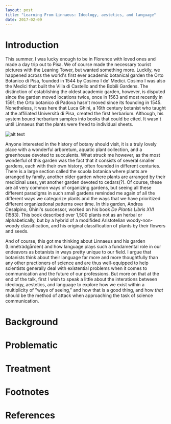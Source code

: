 ```yaml
---
layout: post
title: "Learning From Linnaeus: Ideology, aestetics, and language"
date: 2017-02-09
---
```


# Introduction
This summer, I was lucky enough to be in Florence with loved ones and made a day trip out to Pisa. We of course made the necessary tourist pictures with the Leaning Tower, but wanted something more. Luckily, we happened across the world's first ever academic botanical garden the Orto Botanico di Pisa, founded in 1544 by Cosimo I de’ Medici. Cosimo I was also the Medici that built the Villa di Castello and the Bobili Gardens. The distinction of establishing the oldest academic garden, however, is disputed since the garden moved locations twice, once in 1563 and most recently in 1591; the Orto botanico di Padova hasn't moved since its founding in 1545. Nonetheless, it was here that Luca Ghini, a 16th century botanist who taught at the affiliated Università di Pisa, created the first herbarium. Although, his system *bound* herbarium samples into books that could be cited. It wasn't until Linnaeus that the plants were freed to individual sheets.

![alt text](https://MichaelSongAGradStudent.github.io/images/ortoBotanico.jpg "Bamboo at Pisa")

Anyone interested in the history of botany should visit, it is a truly lovely place with a wonderful arboretum, aquatic plant collection, and a greenhouse devoted to succulents. What struck me however, as the most wonderful of this garden was the fact that it consists of several smaller gardens, each with their own history, often founded in different centuries. There is a large section called the scuola botanica where plants are arranged by family, another older garden where plants are arranged by their medicinal uses, yet another garden devoted to cedars(?). Of course, these are all very common ways of organizing gardens, but seeing all these different paradigms in such small gardens reminded me again of all the different ways we categorize plants and the ways that we have prioritized different organizational patterns over time. In this garden, Andrea Cesalpino, Ghini's successor, worked on his book *De Plantis Libris XVI* (1583). This book described over 1,500 plants not as an herbal or alphabetically, but by a hybrid of a modifided Aristotelian woody-non-woody classification, and his original classification of plants by their flowers and seeds.

And of course, this got me thinking about Linnaeus and his garden (Linnéträdgården) and how language plays such a fundamental role in our endeavors as botanists in ways pretty unique to our field. I argue that botanists think about their language far more and more thoughtfully than any other practioners of science and are thus well-equipped to help scientists generally deal with existential problems when it comes to communication and the future of our professions. But more on that at the end of the talk, first I wish to speak a little about the interations between ideology, aestetics, and language to explore how we exist within a multiplicity of "ways of seeing," and how that is a good thing, and how *that* should be the method of attack when approaching the task of science communication. 

# Background



# Problematic


# Treatment


# Footnotes


# References

